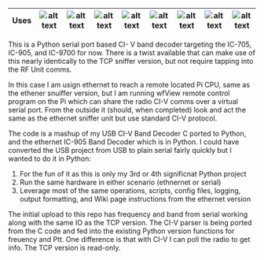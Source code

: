 | Uses | ![alt text][Pi5B] | ![alt text][Pi4B] | ![alt text][Pi3B] | ![alt text][IC-905] | ![alt text][Python311] | ![alt text][Python312] | ![alt text][POE++] | ![alt text][VLAN] | 
| --- | --- | --- | --- | --- | --- | --- | --- | --- |

[Pi5B]: https://img.shields.io/badge/-Pi%205B-purple "Pi 5B"
[Pi4B]: https://img.shields.io/badge/-Pi%204B-green "Pi 4B"
[Pi3B]: https://img.shields.io/badge/-Pi%203B-orange "Pi 3B"
[IC-905]: https://img.shields.io/badge/-IC--905-cyan "IC-905"
[Python311]: https://img.shields.io/badge/-Python%203.11-red "Python311"
[Python312]: https://img.shields.io/badge/-Python%203.12-red "Python312"
[POE++]: https://img.shields.io/badge/-POE++-yellow "POE++"
[VLAN]: https://img.shields.io/badge/-VLAN-blue "VLAN"




This is a Python serial port based CI- V band decoder targeting the IC-705, IC-905, and IC-9700 for now.  There is a twist available that can make use of this nearly identically to the TCP sniffer version, but not require tapping into the RF Unit comms.  

In this case I am usign ethernet to reach a remote located Pi CPU, same as the ethener snuiffer version, but I am running wfView remote control program on the Pi which can share the radio CI-V comms over a virtual serial port. From the outside it (should, when completed) look and act the same as the ethernet sniffer unit but use standard CI-V protocol.

The code is a mashup of my USB CI-V Band Decoder C ported to Python, and the ethernet IC-905 Band Decoder which is in Python.  I could have converted the USB project from USB to plain serial fairly quickly but I wanted to do it in Python:
1. For the fun of it as this is only my 3rd or 4th significnat Python project
2. Run the same hardware in either scenario (ethnernet or serial) 
3. Leverage most of the same operations, scripts, config files, logging, output formatting, and Wiki page instructions from the ethernet version

The initial upload to this repo has frequency and band from serial working along with the same IO as the TCP version.  The CI-V parser is being ported from the C code and fed into the existing Python version functions for freuency and Ptt.  One difference is that with CI-V I can poll the radio to get info.  The TCP version is read-only.



